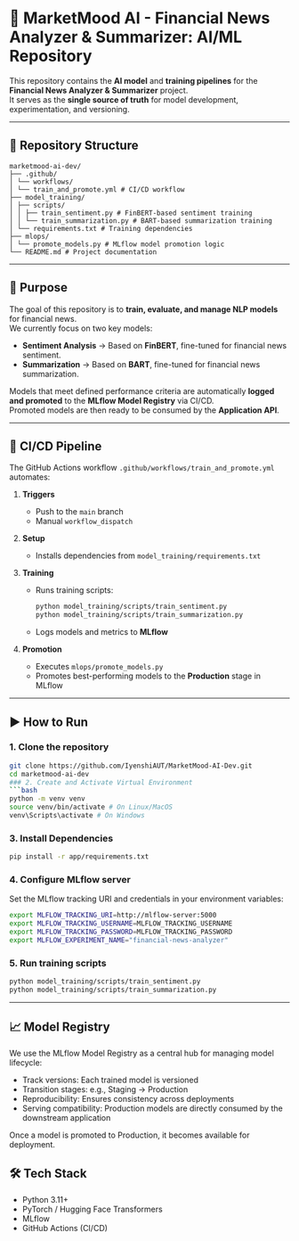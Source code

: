 # 🤖 MarketMood AI - Financial News Analyzer & Summarizer: AI/ML Repository

This repository contains the **AI model** and **training pipelines** for the **Financial News Analyzer &  Summarizer** project.  
It serves as the **single source of truth** for model development, experimentation, and versioning.

---

## 📁 Repository Structure
```
marketmood-ai-dev/
├── .github/
│ └── workflows/
│ └── train_and_promote.yml # CI/CD workflow
├── model_training/
│ ├── scripts/
│ │ ├── train_sentiment.py # FinBERT-based sentiment training
│ │ └── train_summarization.py # BART-based summarization training
│ └── requirements.txt # Training dependencies
├── mlops/
│ └── promote_models.py # MLflow model promotion logic
└── README.md # Project documentation
```


---

## 🎯 Purpose

The goal of this repository is to **train, evaluate, and manage NLP models** for financial news.  
We currently focus on two key models:

- **Sentiment Analysis** → Based on **FinBERT**, fine-tuned for financial news sentiment.
- **Summarization** → Based on **BART**, fine-tuned for financial news summarization.

Models that meet defined performance criteria are automatically **logged and promoted** to the **MLflow Model Registry** via CI/CD.  
Promoted models are then ready to be consumed by the **Application API**.

---

## 🚀 CI/CD Pipeline

The GitHub Actions workflow `.github/workflows/train_and_promote.yml` automates:

1. **Triggers**
   - Push to the `main` branch
   - Manual `workflow_dispatch`

2. **Setup**
   - Installs dependencies from `model_training/requirements.txt`

3. **Training**
   - Runs training scripts:
     ```bash
     python model_training/scripts/train_sentiment.py
     python model_training/scripts/train_summarization.py
     ```
   - Logs models and metrics to **MLflow**

4. **Promotion**
   - Executes `mlops/promote_models.py`
   - Promotes best-performing models to the **Production** stage in MLflow

---

## ▶️ How to Run

### 1. Clone the repository
```bash
git clone https://github.com/IyenshiAUT/MarketMood-AI-Dev.git
cd marketmood-ai-dev
### 2. Create and Activate Virtual Environment
```bash
python -m venv venv
source venv/bin/activate # On Linux/MacOS
venv\Scripts\activate # On Windows
```
### 3. Install Dependencies
```bash
pip install -r app/requirements.txt
```
### 4. Configure MLflow server
Set the MLflow tracking URI and credentials in your environment variables:
```bash
export MLFLOW_TRACKING_URI=http://mlflow-server:5000
export MLFLOW_TRACKING_USERNAME=MLFLOW_TRACKING_USERNAME
export MLFLOW_TRACKING_PASSWORD=MLFLOW_TRACKING_PASSWORD
export MLFLOW_EXPERIMENT_NAME="financial-news-analyzer"
```
### 5. Run training scripts
```bash
python model_training/scripts/train_sentiment.py
python model_training/scripts/train_summarization.py
```
---
## 📈 Model Registry
We use the MLflow Model Registry as a central hub for managing model lifecycle:
- Track versions: Each trained model is versioned
- Transition stages: e.g., Staging → Production
- Reproducibility: Ensures consistency across deployments
- Serving compatibility: Production models are directly consumed by the downstream application

Once a model is promoted to Production, it becomes available for deployment.

## 🛠️ Tech Stack
- Python 3.11+
- PyTorch / Hugging Face Transformers
- MLflow
- GitHub Actions (CI/CD)